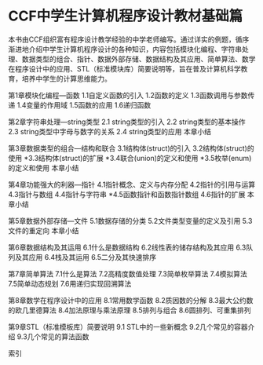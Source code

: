 # CCF中学生计算机程序设计教材基础篇

本书由CCF组织富有程序设计教学经验的中学老师编写。通过详实的例题，循序渐进地介绍中学生计算机程序设计的各种知识，内容包括模块化编程、字符串处理、数据类型的组合、指针、数据外部存储、数据结构及其应用、简单算法、数学在程序设计中的应用、STL（标准模块库）简要说明等，旨在普及计算机科学教育，培养中学生的计算思维能力。

第1章模块化编程—函数
1.1自定义函数的引入
1.2函数的定义
1.3函数调用与参数传递
1.4变量的作用域
1.5函数的应用
1.6递归函数

第2章字符串处理—string类型
2.1 string类型的引入
2.2 string类型的基本操作
2.3 string类型中字母与数字的关系
2.4 string类型的应用
本章小结

第3章数据类型的组合—结构和联合
3.1结构体(struct)的引入
3.2结构体(struct)的使用
*3.3结构体(struct)的扩展
*3.4联合(union)的定义和使用
*3.5枚举(enum)的定义和使用
本章小结

第4章功能强大的利器—指针
4.1指针概念、定义与内存分配
4.2指针的引用与运算
4.3指针与数组
4.4指针与字符串
*4.5函数指针和函数指针数组
4.6指针的扩展
本章小结

第5章数据外部存储—文件
5.1数据存储的分类
5.2文件类型变量的定义及引用
5.3文件的重定向
本章小结

第6章数据结构及其运用
6.1什么是数据结构
6.2线性表的储存结构及其应用
6.3队列及其应用
6.4栈及其运用
6.5二分及其快速排序

第7章简单算法
7.1什么是算法
7.2高精度数值处理
7.3简单枚举算法
7.4模拟算法
7.5简单动态规划
7.6用递归实现回溯算法

第8章数学在程序设计中的应用
8.1常用数学函数
8.2质因数的分解
8.3最大公约数的欧几里德算法
8.4加法原理与乘法原理
8.5排列与组合
8.6圆排列、可重集排列

第9章STL（标准模板库）简要说明
9.1 STL中的一些新概念
9.2几个常见的容器介绍
9.3几个常见的算法函数

索引

